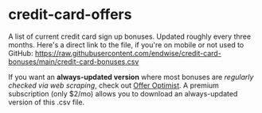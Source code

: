 # credit-card-offers
A list of current credit card sign up bonuses. Updated roughly every three months. Here's a direct link to the file, if you're on mobile or not used to GitHub: https://raw.githubusercontent.com/endwise/credit-card-bonuses/main/credit-card-bonuses.csv

If you want an **always-updated version** where most bonuses are *regularly checked via web scraping*, check out [Offer Optimist](https://offeroptimist.com). A premium subscription (only $2/mo) allows you to download an always-updated version of this .csv file.
